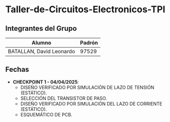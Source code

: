 # Taller-de-Circuitos-Electronicos-TPI

## Integrantes del Grupo

| Alumno | Padrón |
| -- | -- |
| BATALLAN, David Leonardo | 97529 |

## Fechas

- **CHECKPOINT 1 - 04/04/2025**:
  - DISEÑO VERIFICADO POR SIMULACIÓN DE LAZO DE TENSIÓN (ESTÁTICO).
  - SELECCIÓN DEL TRANSISTOR DE PASO.
  - DISEÑO VERIFICADO POR SIMULACIÓN DEL LAZO DE CORRIENTE (ESTÁTICO).
  - ESQUEMÁTICO DE PCB.
